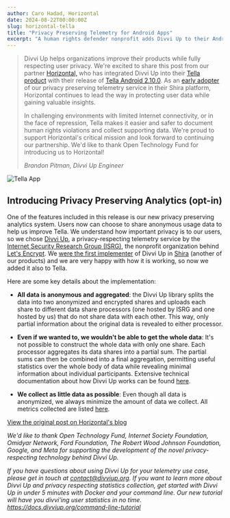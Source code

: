```yaml
---
author: Caro Hadad, Horizontal
date: 2024-08-22T00:00:00Z
slug: horizontal-tella
title: "Privacy Preserving Telemetry for Android Apps"
excerpt: "A human rights defender nonprofit adds Divvi Up to their Android App."
---
```


<div class="card border-0">
    <div class="pt-4 pb-4 blockquote-intro-offset">
        <blockquote class="blockquote intro">
            <span class="quote"></span>
            <div class="intro-text">
                <p class="font-italic">Divvi Up helps organizations improve their products while fully respecting user privacy. We're excited to share this post from our partner <a href="https://wearehorizontal.org/index">Horizontal,</a> who has integrated Divvi Up into their <a href="https://tella-app.org/">Tella product</a> with their release of <a href="https://tella-app.org/releases/#android-tella-2100-185---released-on-aug-5-2024">Tella Android 2.10.0</a>. As an <a href="https://divviup.org/blog/horizontal/">early adopter</a> of our privacy preserving telemetry service in their Shira platform, Horizontal continues to lead the way in protecting user data while gaining valuable insights.</p>
                <p class="font-italic lh-170">In challenging environments with limited Internet connectivity, or in the face of repression, Tella makes it easier and safer to document human rights violations and collect supporting data. We're proud to support Horizontal's critical mission and look forward to continuing our partnership. We'd like to thank Open Technology Fund for introducing us to Horizontal!</p>
                <div class="blockquote-footer mt-3"><cite title="Source Title">Brandon Pitman, Divvi Up Engineer</cite></div>
            </div>
        </blockquote>
    </div>
</div>

<img src="/images/blog/2024-08-22-tella-app.svg" alt="Tella App" class="tella-blog-post-image">

Introducing Privacy Preserving Analytics (opt-in)
-------------------------------------------------

One of the features included in this release is our new privacy preserving analytics system. Users now can choose to share anonymous usage data to help us improve Tella. We understand how important privacy is to our users, so we chose [Divvi Up](https://divviup.org/), a privacy-respecting telemetry service by the [Internet Security Research Group (ISRG)](https://www.abetterinternet.org/), the nonprofit organization behind [Let's Encrypt](https://letsencrypt.org/). We [were the first implementer](https://divviup.org/blog/horizontal/) of Divvi Up in [Shira](https://shira.app/) (another of our products) and we are very happy with how it is working, so now we added it also to Tella.

Here are some key details about the implementation:

-   **All data is anonymous and aggregated**: the Divvi Up library splits the data into two anonymized and encrypted shares and uploads each share to different data share processors (one hosted by ISRG and one hosted by us) that do not share data with each other. This way, only partial information about the original data is revealed to either processor.

-   **Even if we wanted to, we wouldn't be able to get the whole data**: It's not possible to construct the whole data with only one share. Each processor aggregates its data shares into a partial sum. The partial sums can then be combined into a final aggregation, permitting useful statistics over the whole body of data while revealing minimal information about individual participants. Extensive technical documentation about how Divvi Up works can be found [here](https://docs.divviup.org/).

-   **We collect as little data as possible**: Even though all data is anonymized, we always minimize the amount of data we collect. All metrics collected are listed [here](https://tella-app.org/security-and-privacy/#analytics).

[View the original post on Horizontal's blog](https://blog.wearehorizontal.org/privacy-preserving-analytics-added-to-tella-android-2/)

*We'd like to thank Open Technology Fund, Internet Society Foundation, Omidyar Network, Ford Foundation, The Robert Wood Johnson Foundation, Google, and Meta for supporting the development of the novel privacy-respecting technology behind Divvi Up.*

*If you have questions about using Divvi Up for your telemetry use case, please get in touch at <contact@divviup.org>. If you want to learn more about Divvi Up and privacy respecting statistics collection, get started with Divvi Up in under 5 minutes with Docker and your command line. Our new tutorial will have you divvi'ing user statistics in no time. <https://docs.divviup.org/command-line-tutorial>*